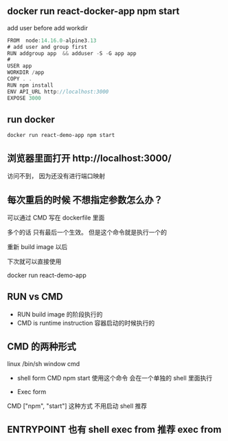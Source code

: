 ## docker run react-docker-app npm start

add user before add workdir

```js
FROM  node:14.16.0-alpine3.13
# add user and group first
RUN addgroup app  && adduser -S -G app app
#
USER app
WORKDIR /app
COPY . .
RUN npm install
ENV API_URL http://localhost:3000
EXPOSE 3000
```

## run docker

`docker run react-demo-app npm start`

## 浏览器里面打开 http://localhost:3000/

访问不到， 因为还没有进行端口映射

## 每次重启的时候 不想指定参数怎么办？

可以通过 CMD 写在 dockerfile 里面

多个的话 只有最后一个生效。 但是这个命令就是执行一个的

重新 build image 以后

下次就可以直接使用

docker run react-demo-app

## RUN vs CMD

- RUN build image 的阶段执行的
- CMD is runtime instruction 容器启动的时候执行的

## CMD 的两种形式

linux /bin/sh
window cmd

- shell form
  CMD npm start
  使用这个命令 会在一个单独的 shell 里面执行

- Exec form

CMD ["npm", "start"]
这种方式 不用启动 shell 推荐

## ENTRYPOINT 也有 shell exec from 推荐 exec from
